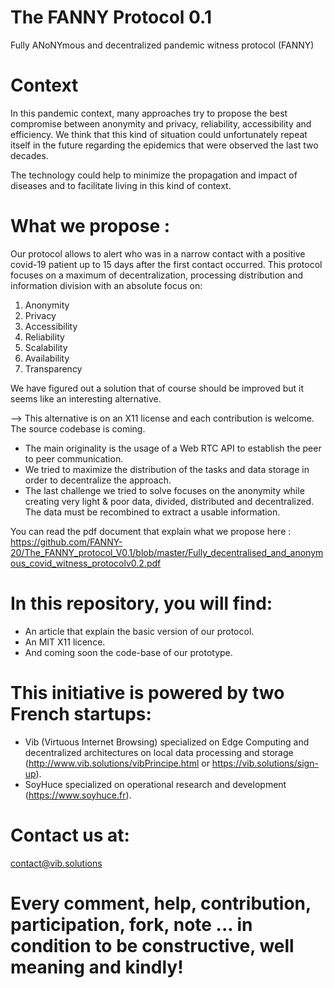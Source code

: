 # The FANNY Protocol 0.1

Fully ANoNYmous and decentralized pandemic witness protocol (FANNY)

# Context

In this pandemic context, many approaches try to propose the best compromise between anonymity and privacy, reliability, accessibility and efficiency. We think that this kind of situation could unfortunately repeat itself in the future regarding the epidemics that were observed the last two decades.

The technology could help to minimize the propagation and impact of diseases and to facilitate living in this kind of context.

# What we propose :

Our protocol allows to alert who was in a narrow contact with a positive covid-19 patient up to 15 days after the first contact occurred. This protocol focuses on a maximum of decentralization, processing distribution and information division with an absolute focus on:

1. Anonymity 
2. Privacy
3. Accessibility
4. Reliability
5. Scalability
6. Availability
7. Transparency

We have figured out a solution that of course should be improved but it seems like an
interesting alternative.

--&gt; This alternative is on an X11 license and each contribution is welcome. The
source codebase is coming.

- The main originality is the usage of a Web RTC API to establish the peer to peer communication.
- We tried to maximize the distribution of the tasks and data storage in order to decentralize the approach. 
- The last challenge we tried to solve focuses on the anonymity while creating very light &amp; poor data, divided, distributed and decentralized. The data must be recombined to extract a usable information.

You can read the pdf document that explain what we propose here :
https://github.com/FANNY-20/The_FANNY_protocol_V0.1/blob/master/Fully_decentralised_and_anonymous_covid_witness_protocolv0.2.pdf

# In this repository, you will find:

- An article that explain the basic version of our protocol.
- An MIT X11 licence.
- And coming soon the code-base of our prototype.

# This initiative is powered by two French startups:

- Vib (Virtuous Internet Browsing) specialized on Edge Computing and decentralized architectures on local data processing and storage (http://www.vib.solutions/vibPrincipe.html or https://vib.solutions/sign-up).
- SoyHuce specialized on operational research and development (https://www.soyhuce.fr).

# Contact us at:

 contact@vib.solutions
 
# Every comment, help, contribution, participation, fork, note ... in condition to be constructive, well meaning and kindly!
